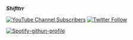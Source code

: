***Shifttrr***

[![YouTube Channel Subscribers](https://img.shields.io/youtube/channel/subscribers/UCZePlQi4J7SsLN1PqFyvuaw?label=Shifttrr)](https://www.youtube.com/channel/UCZePlQi4J7SsLN1PqFyvuaw)  [![Twitter Follow](https://img.shields.io/twitter/follow/Shifttrr?label=Shifttrr)](https://twitter.com/Shifttrr)

[![Spotify-githun-profile](https://spotify-github-profile.vercel.app/api/view?uid=kurikun.&cover_image=true&theme=natemoo-re)](https://open.spotify.com/user/kurikun.)
